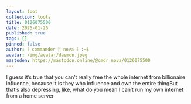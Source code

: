 ```yaml
---
layout: toot
collection: toots
title: 0126075500
date: 2025-01-26
published: true
tags: []
pinned: false
author: ⸸ commander ░ nova ⸸ :~$
avatar: /img/avatar/daemon.jpeg
mastodon: https://mastodon.online/@cmdr_nova/0126075500
---
```


I guess it’s true that you can’t really free the whole internet from billionaire influence, because it is they who influence and own the entire thingBut that’s also depressing, like, what do you mean I can’t run my own internet from a home server
